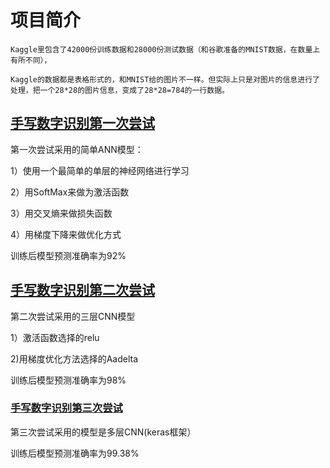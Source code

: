 # 项目简介

    Kaggle里包含了42000份训练数据和28000份测试数据（和谷歌准备的MNIST数据，在数量上有所不同），

    Kaggle的数据都是表格形式的，和MNIST给的图片不一样。但实际上只是对图片的信息进行了处理，把一个28*28的图片信息，变成了28*28=784的一行数据。

## [手写数字识别第一次尝试](https://github.com/yonglpy/data-analysis/edit/master/%E6%89%8B%E5%86%99%E6%95%B0%E5%AD%97%E8%AF%86%E5%88%AB/ANN.py)

第一次尝试采用的简单ANN模型：

1）使用一个最简单的单层的神经网络进行学习

2）用SoftMax来做为激活函数

3）用交叉熵来做损失函数

4）用梯度下降来做优化方式

训练后模型预测准确率为92%

## [手写数字识别第二次尝试](https://github.com/yonglpy/data-analysis/edit/master/%E6%89%8B%E5%86%99%E6%95%B0%E5%AD%97%E8%AF%86%E5%88%AB/Three_flood_CNN.py)

第二次尝试采用的三层CNN模型

1）激活函数选择的relu

2)用梯度优化方法选择的Aadelta

训练后模型预测准确率为98%

### [手写数字识别第三次尝试](https://github.com/yonglpy/data-analysis/edit/master/%E6%89%8B%E5%86%99%E6%95%B0%E5%AD%97%E8%AF%86%E5%88%AB/Multilayer_CNN_keras.py)

第三次尝试采用的模型是多层CNN(keras框架）

训练后模型预测准确率为99.38%
